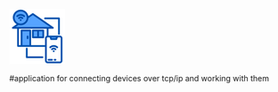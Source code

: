 ![Home-Assistant](https://github.com/artemned/Home-Assistant/blob/main/generalIcon.png)

#application for connecting devices over tcp/ip and working with them
